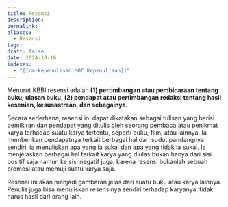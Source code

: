 ```yaml
---
title: Resensi
description: 
permalink: 
aliases:
  - Resensi
tags: 
draft: false
date: 2024-10-16
indexes:
  - "[[cm-kepenulisan|MOC Kepenulisan]]"
---
```




Menurut KBBI resensi adalah **(1) pertimbangan atau pembicaraan tentang buku; ulasan buku**,  **(2) pendapat atau pertimbangan redaksi tentang hasil kesenian, kesusastraan, dan sebagainya.**

Secara sederhana, resensi ini dapat dikatakan sebagai tulisan yang berisi pemikiran dan pendapat yang ditulis oleh seorang pembaca atau penikmat karya terhadap suatu karya tertentu, seperti buku, film, atau lainnya. Ia memberikan pendapatnya terkait berbagai hal dari sudut pandangnya sendiri, ia menuliskan apa yang ia sukai dan apa yang tidak ia sukai. Ia menjelaskan berbagai hal terkait karya yang diulas bukan hanya dari sisi positif saja namun ke sisi negatif juga, karena resensi bukanlah sebuah promosi atau memuji suatu karya saja. 

Resensi ini akan menjadi gambaran jelas dari suatu buku atau karya lainnya. Penulis juga bisa menuliskan resensinya sendiri terhadap karyanya, tidak harus hasil dari orang lain.
